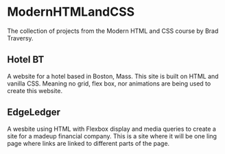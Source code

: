 # ModernHTMLandCSS
The collection of projects from the Modern HTML and CSS course by Brad Traversy.

## Hotel BT
A website for a hotel based in Boston, Mass. This site is built on HTML and vanilla CSS. Meaning no grid, flex box, nor animations are being used to create this website.

## EdgeLedger
A wesbite using HTML with Flexbox display and media queries to create a site for a madeup financial company. This is a site where it will be one ling page where links are linked to different parts of the page.
